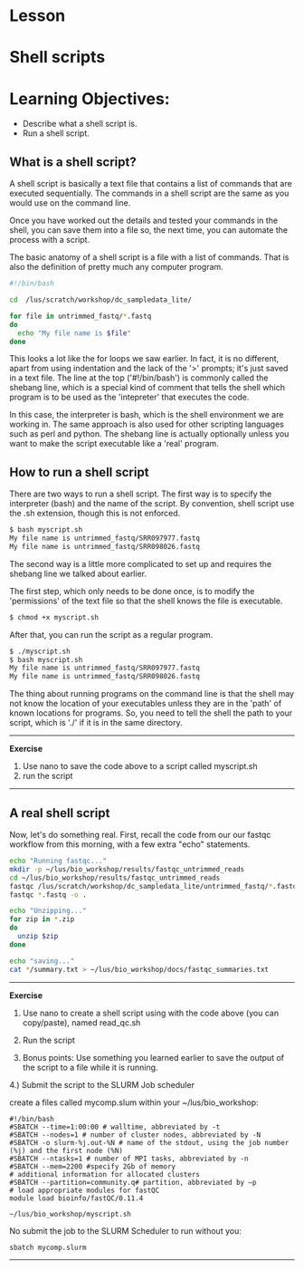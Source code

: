 # Lesson

Shell scripts
===================

# Learning Objectives:
* Describe what a shell script is.
* Run a shell script.


## What is a shell script?
A shell script is basically a text file that contains a list of commands
that are executed sequentially.  The commands in a shell script are the same
as you would use on the command line.

Once you have worked out the details and tested your commands in the shell, you can save them into a file so, the next time, you can automate the process with
a script.

The basic anatomy of a shell script is a file with a list of commands.
That is also the definition of pretty much any computer program.

```bash
#!/bin/bash

cd  /lus/scratch/workshop/dc_sampledata_lite/

for file in untrimmed_fastq/*.fastq
do
  echo "My file name is $file"
done
```

This looks a lot like the for loops we saw earlier.  In fact, it is no different, apart from using indentation and the lack of the '>' prompts; it's just saved in a text file. The line at the top ('#!/bin/bash') is commonly called the shebang line, which is a special kind of comment that tells the shell which program is to be used as the 'intepreter' that executes the code.  

In this case, the interpreter is bash, which is the shell environment we are working in. The same approach is also used for other scripting languages such as perl and python.  The shebang line is actually optionally unless you want to
make the script executable like a 'real' program.

## How to run a shell script
There are two ways to run a shell script. The first way is to specify the
interpreter (bash) and the name of the script.  By convention, shell script
use the .sh extension, though this is not enforced.

```bash
$ bash myscript.sh
My file name is untrimmed_fastq/SRR097977.fastq
My file name is untrimmed_fastq/SRR098026.fastq
```

The second way is a little more complicated to set up and requires the shebang line we talked about earlier.

The first step, which only needs to be done once, is to modify the 'permissions' of the text file so that the shell knows the file is executable.

```bash
$ chmod +x myscript.sh
```

After that, you can run the script as a regular program.

```bash
$ ./myscript.sh
$ bash myscript.sh
My file name is untrimmed_fastq/SRR097977.fastq
My file name is untrimmed_fastq/SRR098026.fastq
```

The thing about running programs on the command line is that the shell may not know the location of your executables unless they are in the 'path' of known locations for programs.  So, you need to tell the shell the path to your script, which is './' if it is in the same directory.

****
**Exercise**
1) Use nano to save the code above to a script called myscript.sh
2) run the script
****


## A real shell script

Now, let's do something real.  First, recall the code from our our fastqc
workflow from this morning, with a few extra "echo" statements.

```bash
echo "Running fastqc..."
mkdir -p ~/lus/bio_workshop/results/fastqc_untrimmed_reads
cd ~/lus/bio_workshop/results/fastqc_untrimmed_reads
fastqc /lus/scratch/workshop/dc_sampledata_lite/untrimmed_fastq/*.fastq -o .
fastqc *.fastq -o .

echo "Unzipping..."
for zip in *.zip
do
  unzip $zip
done

echo "saving..."
cat */summary.txt > ~/lus/bio_workshop/docs/fastqc_summaries.txt
```


****
**Exercise**

1) Use nano to create a shell script using with the code above (you can copy/paste),
named read_qc.sh

2) Run the script

3) Bonus points: Use something you learned earlier to save the output
of the script to a file while it is running.

4.) Submit the script to the SLURM Job scheduler

create a files called mycomp.slum within your ~/lus/bio_workshop:
```
#!/bin/bash
#SBATCH --time=1:00:00 # walltime, abbreviated by -t
#SBATCH --nodes=1 # number of cluster nodes, abbreviated by -N
#SBATCH -o slurm-%j.out-%N # name of the stdout, using the job number (%j) and the first node (%N)
#SBATCH --ntasks=1 # number of MPI tasks, abbreviated by -n
#SBATCH --mem=2200 #specify 2Gb of memory
# additional information for allocated clusters
#SBATCH --partition=community.q# partition, abbreviated by –p
# load appropriate modules for fastQC
module load bioinfo/fastQC/0.11.4

~/lus/bio_workshop/myscript.sh

```

No submit the job to the SLURM Scheduler to run without you:
```
sbatch mycomp.slurm
```
****
